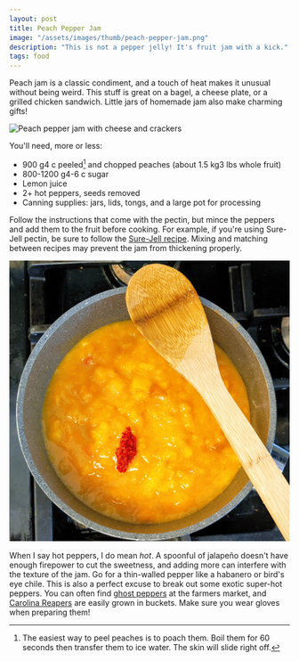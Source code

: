 ```yaml
---
layout: post
title: Peach Pepper Jam
image: "/assets/images/thumb/peach-pepper-jam.png"
description: "This is not a pepper jelly! It's fruit jam with a kick."
tags: food
---
```


Peach jam is a classic condiment, and a touch of heat makes it unusual without being weird. This stuff is great on a bagel, a cheese plate, or a grilled chicken sandwich. Little jars of homemade jam also make charming gifts!

![Peach pepper jam with cheese and crackers](/assets/images/peach-pepper-jam.png)

You'll need, more or less:

- <span class="metric">900 g</span><span class="imperial">4 c</span> peeled[^1] and chopped peaches (about <span class="metric">1.5 kg</span><span class="imperial">3 lbs</span> whole fruit)
- <span class="metric">800-1200 g</span><span class="imperial">4-6 c</span> sugar
- Lemon juice
- 2+ hot peppers, seeds removed
- Canning supplies: jars, lids, tongs, and a large pot for processing

[^1]: The easiest way to peel peaches is to poach them. Boil them for 60 seconds then transfer them to ice water. The skin will slide right off.

Follow the instructions that come with the pectin, but mince the peppers and add them to the fruit before cooking. For example, if you're using Sure-Jell pectin, be sure to follow the [Sure-Jell recipe](https://www.myfoodandfamily.com/recipe/053003/surejell-peach-jam). Mixing and matching between recipes may prevent the jam from thickening properly.

![Minced hot pepper added to a saucepan of peaches and sugar](/assets/images/peach-pepper-progress.png)

When I say hot peppers, I do mean *hot*. A spoonful of jalapeño doesn't have enough firepower to cut the sweetness, and adding more can interfere with the texture of the jam. Go for a thin-walled pepper like a habanero or bird's eye chile. This is also a perfect excuse to break out some exotic super-hot peppers. You can often find [ghost peppers](https://en.wikipedia.org/wiki/Bhut_jolokia) at the farmers market, and [Carolina Reapers](https://en.wikipedia.org/wiki/Carolina_Reaper) are easily grown in buckets. Make sure you wear gloves when preparing them!
